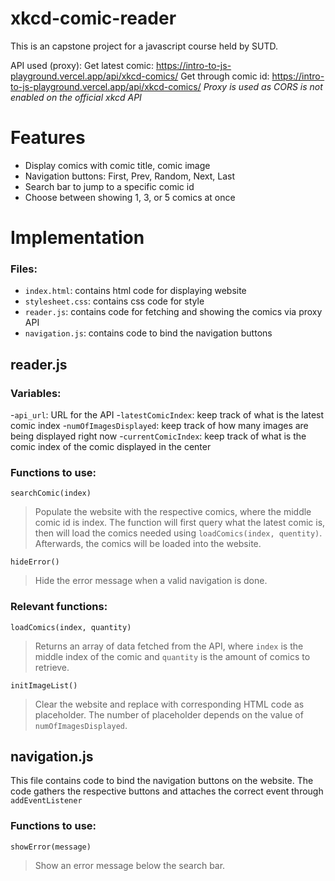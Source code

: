 # xkcd-comic-reader

This is an capstone project for a javascript course held by SUTD. 

API used (proxy): 
Get latest comic: https://intro-to-js-playground.vercel.app/api/xkcd-comics/
Get through comic id: https://intro-to-js-playground.vercel.app/api/xkcd-comics/<comic-id>
*Proxy is used as CORS is not enabled on the official xkcd API*

# Features
- Display comics with comic title, comic image
- Navigation buttons: First, Prev, Random, Next, Last
- Search bar to jump to a specific comic id
- Choose between showing 1, 3, or 5 comics at once

# Implementation

### Files:
- `index.html`: contains html code for displaying website
- `stylesheet.css`: contains css code for style
- `reader.js`: contains code for fetching and showing the comics via proxy API
- `navigation.js`: contains code to bind the navigation buttons

## reader.js
### Variables:
-`api_url`: URL for the API
-`latestComicIndex`: keep track of what is the latest comic index
-`numOfImagesDisplayed`: keep track of how many images are being displayed right now
-`currentComicIndex`: keep track of what is the comic index of the comic displayed in the center

### Functions to use:
`searchComic(index)`
> Populate the website with the respective comics, where the middle comic id is index.
The function will first query what the latest comic is, then will load the comics needed using `loadComics(index, quentity)`. Afterwards, the comics will be loaded into the website.

`hideError()`
> Hide the error message when a valid navigation is done.

### Relevant functions:
`loadComics(index, quantity)`
> Returns an array of data fetched from the API, where `index` is the middle index of the comic and `quantity` is the amount of comics to retrieve.

`initImageList()`
> Clear the website and replace with corresponding HTML code as placeholder.
The number of placeholder depends on the value of `numOfImagesDisplayed`.

## navigation.js
This file contains code to bind the navigation buttons on the website. The code gathers the respective buttons and attaches the correct event through `addEventListener`

### Functions to use:
`showError(message)`
> Show an error message below the search bar.
